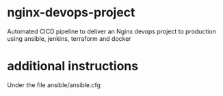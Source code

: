 # nginx-devops-project
Automated CICD pipeline to deliver an Nginx devops project to production using ansible, jenkins, terraform and docker

# additional instructions
Under the file ansible/ansible.cfg